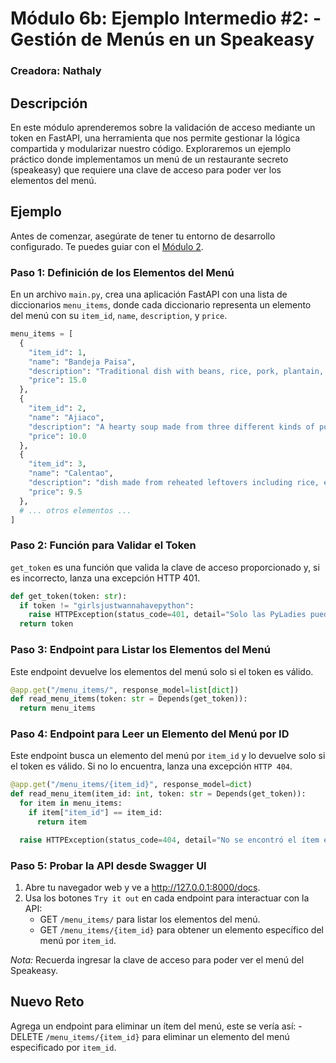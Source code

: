 # Módulo 6b: Ejemplo Intermedio #2: - Gestión de Menús en un Speakeasy

### Creadora: Nathaly

## Descripción

En este módulo aprenderemos sobre la validación de acceso mediante un token en FastAPI, una herramienta que nos permite gestionar la lógica compartida y modularizar nuestro código. Exploraremos un ejemplo práctico donde implementamos un menú de un restaurante secreto (speakeasy) que requiere una clave de acceso para poder ver los elementos del menú.

## Ejemplo

Antes de comenzar, asegúrate de tener tu entorno de desarrollo configurado. Te puedes guiar con el [Módulo 2](../M%202/guia-modulo2.md).

### Paso 1: Definición de los Elementos del Menú

En un archivo `main.py`, crea una aplicación FastAPI con una lista de diccionarios `menu_items`, donde cada diccionario representa un elemento del menú con su `item_id`, `name`, `description`, y `price`.

```python
menu_items = [
  {
    "item_id": 1,
    "name": "Bandeja Paisa",
    "description": "Traditional dish with beans, rice, pork, plantain, avocado, arepa, and egg",
    "price": 15.0
  },
  {
    "item_id": 2,
    "name": "Ajiaco",
    "description": "A hearty soup made from three different kinds of potatoes (criolla, sabanera and pastusa), chicken, guasca leaves, with a half an ear of corn splashed in for good measure",
    "price": 10.0
  },
  {
    "item_id": 3,
    "name": "Calentao",
    "description": "dish made from reheated leftovers including rice, egg, pasta, beans, potatoes and other foods such as arepa, chorizo, and ground beef",
    "price": 9.5
  },
  # ... otros elementos ...
]
```

### Paso 2: Función para Validar el Token

`get_token` es una función que valida la clave de acceso proporcionado y, si es incorrecto, lanza una excepción HTTP 401.

```python
def get_token(token: str):
  if token != "girlsjustwannahavepython":
    raise HTTPException(status_code=401, detail="Solo las PyLadies pueden entrar")
  return token
```

### Paso 3: Endpoint para Listar los Elementos del Menú

Este endpoint devuelve los elementos del menú solo si el token es válido.

```python
@app.get("/menu_items/", response_model=list[dict])
def read_menu_items(token: str = Depends(get_token)):
  return menu_items
```

### Paso 4: Endpoint para Leer un Elemento del Menú por ID

Este endpoint busca un elemento del menú por `item_id` y lo devuelve solo si el token es válido. Si no lo encuentra, lanza una excepción `HTTP 404`.

```python
@app.get("/menu_items/{item_id}", response_model=dict)
def read_menu_item(item_id: int, token: str = Depends(get_token)):
  for item in menu_items:
    if item["item_id"] == item_id:
      return item

  raise HTTPException(status_code=404, detail="No se encontró el ítem especificado")
```

### Paso 5: Probar la API desde Swagger UI

1. Abre tu navegador web y ve a http://127.0.0.1:8000/docs.
2. Usa los botones `Try it out` en cada endpoint para interactuar con la API:
    - GET `/menu_items/` para listar los elementos del menú.
    - GET `/menu_items/{item_id}` para obtener un elemento específico del menú por `item_id`.

*Nota:* Recuerda ingresar la clave de acceso para poder ver el menú del Speakeasy.

## Nuevo Reto

Agrega un endpoint para eliminar un ítem del menú, este se vería así:
    - DELETE `/menu_items/{item_id}` para eliminar un elemento del menú especificado por `item_id`.